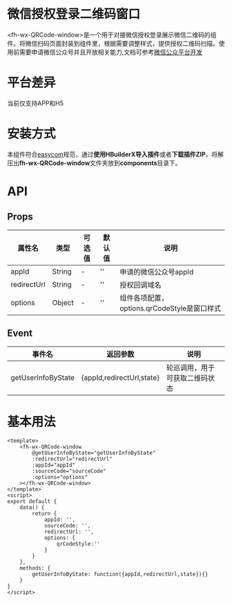 # 微信授权登录二维码窗口
<fh-wx-QRCode-window\>是一个用于对接微信授权登录展示微信二维码的组件。将微信扫码页面封装到组件里，根据需要调整样式，提供授权二维码扫描。使用前需要申请微信公众号并且开放相关能力,文档可参考[微信公众平台开发](https://developers.weixin.qq.com/doc/offiaccount/Getting_Started/Overview.html)
# 平台差异
当前仅支持APP和H5
# 安装方式
本组件符合[easycom](https://uniapp.dcloud.io/collocation/pages?id=easycom)规范，通过**使用HBuilderX导入插件**或者**下载插件ZIP**，将解压出**fh-wx-QRCode-window**文件夹放到**components**目录下。
# API
## Props
| 属性名 | 类型 | 可选值 | 默认值 | 说明 |
|--------|------|--------|--------|------|
| appId | String | - | '' | 申请的微信公众号appId |
| redirectUrl | String | - | '' | 授权回调域名 |
| options | Object | - | '' | 组件各项配置，options.qrCodeStyle是窗口样式 |
## Event
| 事件名 | 返回参数 | 说明 |
|--------|------|--------|
| getUserInfoByState | {appId,redirectUrl,state} | 轮巡调用，用于可获取二维码状态 |
# 基本用法
~~~
<template>
    <fh-wx-QRCode-window
    	@getUserInfoByState="getUserInfoByState"
    	:redirectUrl="redirectUrl"
    	:appId="appId"
    	:sourceCode="sourceCode"
    	:options="options"
    ></fh-wx-QRCode-window>
</template>
<script>
export default {
    data() {
        return {
			appId: '',
			sourceCode: '',
			redirectUrl: '',
		    options: {
		    	qrCodeStyle:''
		    }
		}
    },
	methods: {
		getUserInfoByState: function({appId,redirectUrl,state}){}
	}
}
</script>
~~~